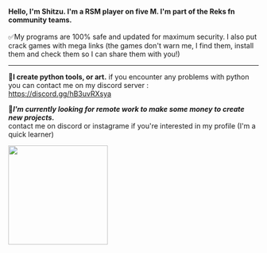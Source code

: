 **Hello, I'm Shitzu. I'm a RSM player on five M. I'm part of the Reks fn community teams.** </br>
</br>
✅My programs are 100% safe and updated for maximum security.
I also put crack games with mega links (the games don't warn me, I find them, install them and check them so I can share them with you!)

---
📍**I create python tools, or art.**
if you encounter any problems with python you can contact me on my discord server : </br>
https://discord.gg/hB3uvRXsya

📖***I'm currently looking for remote work to make some money to create new projects.*** </br>
contact me on discord or instagrame if you're interested in my profile (I'm a quick learner)

<a href="https://github.com/anuraghazra/convoychat">
  <img height=200 align="center" src="https://github-readme-stats.vercel.app/api/top-langs?username=ShitzuDev&layout=compact&langs_count=8&card_width=320" />
</a>
